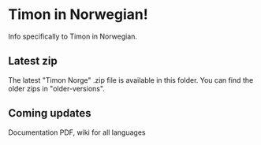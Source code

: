 # Timon in Norwegian!

Info specifically to Timon in Norwegian.

## Latest zip

The latest "Timon Norge" .zip file is available in this folder.
You can find the older zips in "older-versions".

## Coming updates

Documentation PDF, wiki for all languages

